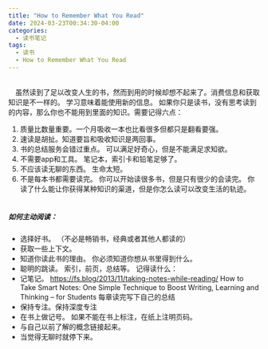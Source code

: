 ```yaml
---
title: "How to Remember What You Read"
date: 2024-03-23T00:34:30-04:00
categories:
  - 读书笔记
tags:
  - 读书
  - How to Remember What You Read
---
```


<br>&emsp;虽然读到了足以改变人生的书，然而到用的时候却想不起来了。消费信息和获取知识是不一样的。 学习意味着能使用新的信息。 如果你只是读书，没有思考读到的内容，那么你也不能用到里面的知识。需要记得六点：
1. 质量比数量重要。一个月吸收一本也比看很多但都只是翻看要强。
2. 速读是胡扯。知道要旨和吸收知识是两回事。
3. 书的总结服务会错过重点。 可以满足好奇心，但是不能满足求知欲。
4. 不需要app和工具。 笔记本，索引卡和铅笔足够了。
5. 不应该读无聊的东西。 生命太短。
6. 不是每本书都需要读完。 你可以开始读很多书，但是只有很少的会读完。
你读了什么能让你获得某种知识的渠道，但是你怎么读可以改变生活的轨迹。<br><br>
##### 如何主动阅读：
- 选择好书。 （不必是畅销书，经典或者其他人都读的）
- 获取一些上下文。
- 知道你读此书的理由。 你必须知道你想从书里得到什么。
- 聪明的跳读。 索引，前页，总结等。
记得读什么：
- 记笔记。 https://fs.blog/2013/11/taking-notes-while-reading/    How to Take Smart Notes: One Simple Technique to Boost Writing, Learning and Thinking – for Students  每章读完写下自己的总结
- 保持专注。保持深度专注
- 在书上做记号。  如果不能在书上标注，在纸上注明页码。
- 与自己以前了解的概念链接起来。 
- 当觉得无聊时就停下来。
